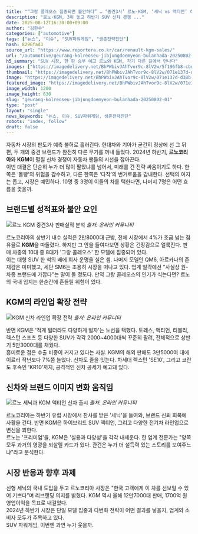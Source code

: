 ```yaml
---
title: "“그랑 콜레오스 집중되면 불안하다” … ‘중견3사’ 르노·KGM, ‘세닉 vs 액티언’ 하반기 신차 격돌 예고"
description: "르노·KGM, 3위 놓고 하반기 SUV 신차 경쟁 ..."
date: 2025-08-12T16:30:00+09:00
author: "김한수"
categories: ["automotive"]
tags: ["뉴스", "이슈", "SUV파워게임", "생존전략진단"]
hash: 8296fad3
source_url: "https://www.reportera.co.kr/car/renault-kgm-sales/"
url: "/automotive/geurang-kolreoseu-jibjungdoemyeon-bulanhada-20250802-01/"
h5_summary: "SUV 시장, 한 판 승부 예고 르노와 KGM, 각기 다른 길에서 만나다"
images: ["https://imagedelivery.net/BhPWbivJAhTvor9c-8lV2w/5f196fb8-cbd0-49cb-7b52-1e71c969c500/public", "https://imagedelivery.net/BhPWbivJAhTvor9c-8lV2w/ac380232-1201-41d2-f068-fc615d069e00/public", "https://imagedelivery.net/BhPWbivJAhTvor9c-8lV2w/294c641b-748c-4b71-330f-7cbadd9bf500/public", "https://imagedelivery.net/BhPWbivJAhTvor9c-8lV2w/071e137d-d38b-490b-f462-76c0afc80900/public"]
thumbnail: "https://imagedelivery.net/BhPWbivJAhTvor9c-8lV2w/071e137d-d38b-490b-f462-76c0afc80900/public"
image: "https://imagedelivery.net/BhPWbivJAhTvor9c-8lV2w/071e137d-d38b-490b-f462-76c0afc80900/public"
featured_image: "https://imagedelivery.net/BhPWbivJAhTvor9c-8lV2w/071e137d-d38b-490b-f462-76c0afc80900/public"
image_width: 1200
image_height: 630
slug: "geurang-kolreoseu-jibjungdoemyeon-bulanhada-20250802-01"
type: "post"
layout: "single"
news_keywords: "뉴스, 이슈, SUV파워게임, 생존전략진단"
robots: "index, follow"
draft: false
---
```


자동차 시장의 판도가 예측 불허로 흘러간다. 현대차와 기아가 굳건히 정상에 선 그 뒤편, 두 개의 중견 브랜드가 완전히 다른 무기를 꺼내 들었다. 2024년 하반기, **르노코리아**와 **KGM**이 펼칠 신차 경쟁이 자동차 팬들의 시선을 잡아끈다.  
이번 대결은 단순히 누가 더 많이 팔았냐를 넘어서, 미래를 건 전략 싸움이기도 하다. 한쪽은 ‘몰빵’의 위험을 감수하고, 다른 한쪽은 ‘다작’의 번거로움을 감내한다. 선택의 여지는 좁고, 시장은 예민하다. 10명 중 3명이 이들의 차를 택한다면, 나머지 7명은 어떤 흐름을 좇을까.

## 브랜드별 성적표와 불안 요인

![르노 KGM 중견3사 판매실적 분석](https://imagedelivery.net/BhPWbivJAhTvor9c-8lV2w/ac380232-1201-41d2-f068-fc615d069e00/public)
*출처: 온라인 커뮤니티*


르노코리아의 상반기 내수 실적은 2만8000대 근방, 전체 시장에서 4%가 조금 넘는 점유율로 **KGM**을 따돌렸다. 하지만 그 안을 들여다보면 상황은 긴장감으로 얼룩진다. 판매 차종의 10대 중 8대가 '그랑 콜레오스' 한 모델에 집중되어 있다.  
이는 대형 SUV 한 척의 배에 회사 운명을 실은 셈. 나머지 모델인 QM6, 아르카나의 존재감은 미미했고, 세단 SM6는 조용히 시장을 떠나고 있다. 업계 일각에선 "사실상 원-차종 브랜드에 가깝다"는 말이 돌 정도다. 만약 그랑 콜레오스의 인기가 식는다면? 르노의 국내 입지는 한순간에 흔들릴 위험이 있다.

## KGM의 라인업 확장 전략

![KGM 신차 라인업 확장 전략](https://imagedelivery.net/BhPWbivJAhTvor9c-8lV2w/294c641b-748c-4b71-330f-7cbadd9bf500/public)
*출처: 온라인 커뮤니티*


반면 KGM은 '적게 벌더라도 다양하게 벌자'는 노선을 택했다. 토레스, 액티언, 티볼리, 렉스턴 스포츠 등 다양한 SUV가 각각 2000~4000대씩 꾸준히 팔려, 전체적으로 상반기 5만3000대를 채웠다.  
흥미로운 점은 수출 비중이 커지고 있다는 사실. KGM의 해외 판매도 3만5000여 대에 이르러 작년보다 7%쯤 늘었다. 신차도 줄을 잇는다. 차세대 렉스턴 'SE10', 그리고 코란도 후속인 'KR10'까지, 공격적인 신차 공세가 예고돼 있다.

## 신차와 브랜드 이미지 변화 움직임

![르노 세닉과 KGM 액티언 신차 출시](https://imagedelivery.net/BhPWbivJAhTvor9c-8lV2w/5f196fb8-cbd0-49cb-7b52-1e71c969c500/public)
*출처: 온라인 커뮤니티*


르노코리아는 하반기 유럽 시장에서 찬사를 받은 '세닉'을 들여와, 브랜드 신뢰 회복에 사활을 건다. 반면 KGM은 하이브리드 SUV 액티언, 그리고 다양한 전기차 라인업으로 변신을 꾀한다.  
르노는 '프리미엄'을, KGM은 '실용과 다양성'을 각각 내세운다. 한 업계 전문가는 "양쪽 모두 과거의 영광을 되살릴 카드가 있다. 관건은 누가 더 설득력 있는 스토리를 보여주느냐"라고 분석한다.

## 시장 반응과 향후 과제

신형 세닉의 국내 도입을 두고 르노코리아 사장은 "한국 고객에게 이 차를 선보일 수 있어 기쁘다"며 리브랜딩 의지를 밝혔다. KGM 역시 올해 12만7000대 판매, 1700억 원 영업이익을 목표로 내걸었다.  
2024년 하반기 시장은 단일 모델 집중과 다변화 전략이 어떤 결과를 낳을지, 업계와 소비자 모두가 주목하고 있다.  
SUV 파워게임, 이번엔 과연 누가 웃을까.
